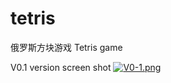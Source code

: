 # tetris
俄罗斯方块游戏 Tetris game


V0.1 version screen shot
[![V0-1.png](https://i.postimg.cc/fRJCNKN4/V0-1.png)](https://postimg.cc/K1hB7tjQ)
